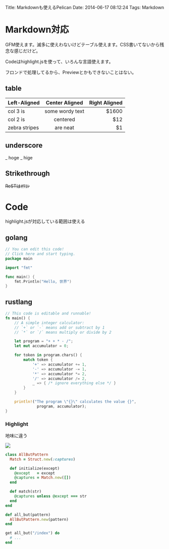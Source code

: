 Title: Markdownも使えるPelican
Date: 2014-06-17 08:12:24
Tags: Markdown

# Markdown対応

GFM使えます。滅多に使えわないけどテーブル使えます。CSS書いてないから残念な感じだけど。

Codeはhighlight.jsを使って、いろんな言語使えます。

フロンドで処理してるから、Previewとかもできないことはない。

## table

| Left-Aligned  | Center Aligned  | Right Aligned |
| :------------ |:---------------:| -----:|
| col 3 is      | some wordy text | $1600 |
| col 2 is      | centered        |   $12 |
| zebra stripes | are neat        |    $1 |

## underscore

_ hoge
_ hige

## Strikethrough

~~ReSTはｵﾜｺﾝ~~

# Code

highlight.jsが対応している範囲は使える

## golang

```go
// You can edit this code!
// Click here and start typing.
package main

import "fmt"

func main() {
	fmt.Println("Hello, 世界")
}
```

## rustlang

```rust
// This code is editable and runnable!
fn main() {
    // A simple integer calculator:
    // `+` or `-` means add or subtract by 1
    // `*` or `/` means multiply or divide by 2

    let program = "+ + * - /";
    let mut accumulator = 0;

    for token in program.chars() {
        match token {
            '+' => accumulator += 1,
            '-' => accumulator -= 1,
            '*' => accumulator *= 2,
            '/' => accumulator /= 2,
            _ => { /* ignore everything else */ }
        }
    }

    println!("The program \"{}\" calculates the value {}",
              program, accumulator);
}
```

### Highlight

地味に違う

![](http://i.gyazo.com/701a7d069c4c4696794f9990b89f2b69.png)

```ruby
class AllButPattern
  Match = Struct.new(:captures)

  def initialize(except)
    @except   = except
    @captures = Match.new([])
  end

  def match(str)
    @captures unless @except === str
  end
end

def all_but(pattern)
  AllButPattern.new(pattern)
end

get all_but("/index") do
  # ...
end
```
